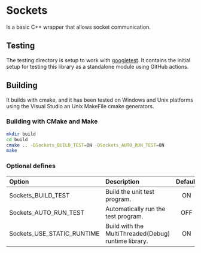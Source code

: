 # Sockets

Is a basic C++ wrapper that allows socket communication. 


## Testing

The testing directory is setup to work with [googletest](https://github.com/google/googletest).
It contains the initial setup for testing this library as a standalone module using GitHub actions.

## Building

It builds with cmake, and it has been tested on Windows and Unix platforms using
the Visual Studio an Unix MakeFile cmake generators.

### Building with CMake and Make

```sh
mkdir build
cd build
cmake .. -DSockets_BUILD_TEST=ON -DSockets_AUTO_RUN_TEST=ON
make
```

### Optional defines

| Option                     | Description                                          | Default |
| :------------------------- | :--------------------------------------------------- | :-----: |
| Sockets_BUILD_TEST         | Build the unit test program.                         |   ON    |
| Sockets_AUTO_RUN_TEST      | Automatically run the test program.                  |   OFF   |
| Sockets_USE_STATIC_RUNTIME | Build with the MultiThreaded(Debug) runtime library. |   ON    |
